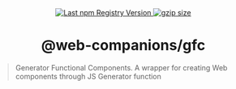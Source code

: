 <div align="center">
  <a href="https://www.npmjs.com/package/@web-companions/gfc">
    <img src="https://img.shields.io/npm/v/@web-companions/gfc.svg?maxAge=86400" alt="Last npm Registry Version">
  </a>
  <a href="https://bundlephobia.com/result?p=@web-companions/gfc">
    <img alt="gzip size" src="https://badgen.net/bundlephobia/minzip/@web-companions/gfc" />
  </a>
</div>

<h1 align="center">@web-companions/gfc</h1>

> Generator Functional Components. A wrapper for creating Web components through JS Generator function

